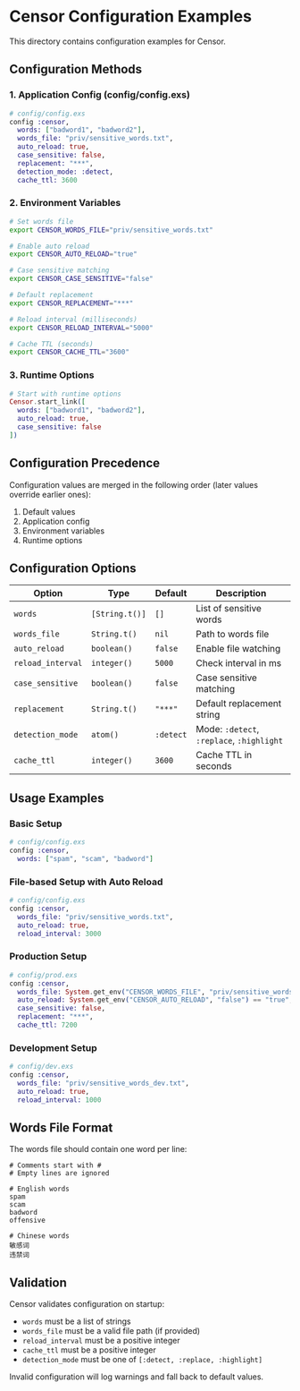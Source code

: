 # Censor Configuration Examples

This directory contains configuration examples for Censor.

## Configuration Methods

### 1. Application Config (config/config.exs)

```elixir
# config/config.exs
config :censor,
  words: ["badword1", "badword2"],
  words_file: "priv/sensitive_words.txt",
  auto_reload: true,
  case_sensitive: false,
  replacement: "***",
  detection_mode: :detect,
  cache_ttl: 3600
```

### 2. Environment Variables

```bash
# Set words file
export CENSOR_WORDS_FILE="priv/sensitive_words.txt"

# Enable auto reload
export CENSOR_AUTO_RELOAD="true"

# Case sensitive matching
export CENSOR_CASE_SENSITIVE="false"

# Default replacement
export CENSOR_REPLACEMENT="***"

# Reload interval (milliseconds)
export CENSOR_RELOAD_INTERVAL="5000"

# Cache TTL (seconds)
export CENSOR_CACHE_TTL="3600"
```

### 3. Runtime Options

```elixir
# Start with runtime options
Censor.start_link([
  words: ["badword1", "badword2"],
  auto_reload: true,
  case_sensitive: false
])
```

## Configuration Precedence

Configuration values are merged in the following order (later values override earlier ones):

1. Default values
2. Application config
3. Environment variables  
4. Runtime options

## Configuration Options

| Option | Type | Default | Description |
|--------|------|---------|-------------|
| `words` | `[String.t()]` | `[]` | List of sensitive words |
| `words_file` | `String.t()` | `nil` | Path to words file |
| `auto_reload` | `boolean()` | `false` | Enable file watching |
| `reload_interval` | `integer()` | `5000` | Check interval in ms |
| `case_sensitive` | `boolean()` | `false` | Case sensitive matching |
| `replacement` | `String.t()` | `"***"` | Default replacement string |
| `detection_mode` | `atom()` | `:detect` | Mode: `:detect`, `:replace`, `:highlight` |
| `cache_ttl` | `integer()` | `3600` | Cache TTL in seconds |

## Usage Examples

### Basic Setup

```elixir
# config/config.exs
config :censor,
  words: ["spam", "scam", "badword"]
```

### File-based Setup with Auto Reload

```elixir
# config/config.exs
config :censor,
  words_file: "priv/sensitive_words.txt",
  auto_reload: true,
  reload_interval: 3000
```

### Production Setup

```elixir
# config/prod.exs
config :censor,
  words_file: System.get_env("CENSOR_WORDS_FILE", "priv/sensitive_words.txt"),
  auto_reload: System.get_env("CENSOR_AUTO_RELOAD", "false") == "true",
  case_sensitive: false,
  replacement: "***",
  cache_ttl: 7200
```

### Development Setup

```elixir
# config/dev.exs
config :censor,
  words_file: "priv/sensitive_words_dev.txt",
  auto_reload: true,
  reload_interval: 1000
```

## Words File Format

The words file should contain one word per line:

```
# Comments start with #
# Empty lines are ignored

# English words
spam
scam
badword
offensive

# Chinese words
敏感词
违禁词
```

## Validation

Censor validates configuration on startup:

- `words` must be a list of strings
- `words_file` must be a valid file path (if provided)
- `reload_interval` must be a positive integer
- `cache_ttl` must be a positive integer
- `detection_mode` must be one of `[:detect, :replace, :highlight]`

Invalid configuration will log warnings and fall back to default values.
